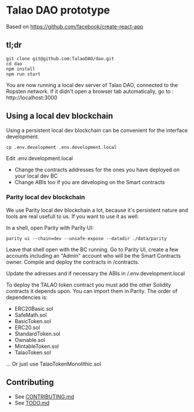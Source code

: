 # Talao DAO prototype

Based on https://github.com/facebook/create-react-app

## tl;dr

    git clone git@github.com:TalaoDAO/dao.git
    cd dao
    npm install
    npm run start

You are now running a local dev server of Talao DAO, connected to the Ropsten network.
If it didn't open a browser tab automatically, go to : http://localhost:3000

## Using a local dev blockchain

Using a persistent local dev blockchain can be convenient for the interface development.

    cp .env.development .env.development.local

Edit .env.development.local
+ Change the contracts addresses for the ones you have deployed on your local dev BC
+ Change ABIs too if you are developing on the Smart contracts

### Parity local dev blockchain

We use Parity local dev blockchain a lot, because it's persistent nature and tools are real usefull to us. If you want to use it as well:

In a shell, open Parity with Parity UI:

    parity ui --chain=dev --unsafe-expose --datadir ./data/parity

Leave that shell open with the BC running. Go to Parity UI, create a few accounts including an "Admin" account who will be the Smart Contracts owner. Compile and deploy the contracts in /contracts.

Update the adresses and if necessary the ABIs in /.env.development.local

To deploy the TALAO token contract you must add the other Solidity contracts it depends upon. You can import them in Parity. The order of dependencies is:

+ ERC20Basic.sol
+ SafeMath.sol
+ BasicToken.sol
+ ERC20.sol
+ StandardToken.sol
+ Ownable.sol
+ MintableToken.sol
+ TalaoToken.sol

... Or just use TalaoTokenMonolithic.sol

## Contributing

+ See [CONTRIBUTING.md](https://github.com/TalaoDAO/dao/blob/dev/CONTRIBUTING.md)
+ See [TODO.md](https://github.com/TalaoDAO/dao/blob/dev/TODO.md)
